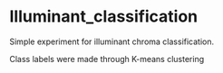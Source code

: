 # Illuminant_classification
Simple experiment for illuminant chroma classification.

Class labels were made through K-means clustering
